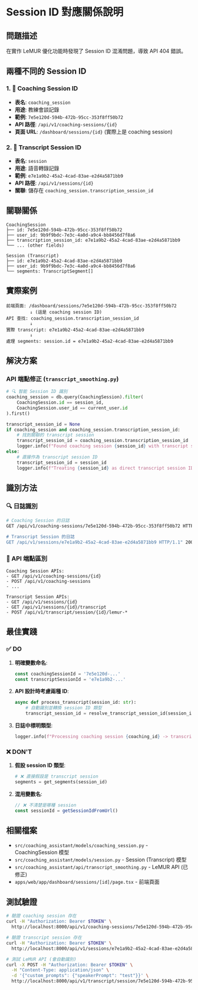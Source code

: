 # Session ID 對應關係說明

## 問題描述
在實作 LeMUR 優化功能時發現了 Session ID 混淆問題，導致 API 404 錯誤。

## 兩種不同的 Session ID

### 1. 🎯 Coaching Session ID
- **表名**: `coaching_session`
- **用途**: 教練會談記錄
- **範例**: `7e5e120d-594b-472b-95cc-353f8ff50b72`
- **API 路徑**: `/api/v1/coaching-sessions/{id}`
- **頁面 URL**: `/dashboard/sessions/{id}` (實際上是 coaching session)

### 2. 📝 Transcript Session ID  
- **表名**: `session`
- **用途**: 語音轉錄記錄
- **範例**: `e7e1a9b2-45a2-4cad-83ae-e2d4a5871bb9`
- **API 路徑**: `/api/v1/sessions/{id}`
- **關聯**: 儲存在 `coaching_session.transcription_session_id`

## 關聯關係

```
CoachingSession
├── id: 7e5e120d-594b-472b-95cc-353f8ff50b72
├── user_id: 9b9f9bdc-7e3c-4a0d-a9c4-bb8456d7f8a6
├── transcription_session_id: e7e1a9b2-45a2-4cad-83ae-e2d4a5871bb9
└── ... (other fields)

Session (Transcript)  
├── id: e7e1a9b2-45a2-4cad-83ae-e2d4a5871bb9
├── user_id: 9b9f9bdc-7e3c-4a0d-a9c4-bb8456d7f8a6
└── segments: TranscriptSegment[]
```

## 實際案例
```
前端頁面: /dashboard/sessions/7e5e120d-594b-472b-95cc-353f8ff50b72
         ↓ (這是 coaching session ID)
API 查找: coaching_session.transcription_session_id 
         ↓ 
實際 transcript: e7e1a9b2-45a2-4cad-83ae-e2d4a5871bb9
         ↓
處理 segments: session.id = e7e1a9b2-45a2-4cad-83ae-e2d4a5871bb9
```

## 解決方案

### API 端點修正 (`transcript_smoothing.py`)
```python
# 🔍 智能 Session ID 識別
coaching_session = db.query(CoachingSession).filter(
    CoachingSession.id == session_id,
    CoachingSession.user_id == current_user.id
).first()

transcript_session_id = None
if coaching_session and coaching_session.transcription_session_id:
    # 找到關聯的 transcript session
    transcript_session_id = coaching_session.transcription_session_id
    logger.info(f"Found coaching session {session_id} with transcript session {transcript_session_id}")
else:
    # 直接作為 transcript session ID
    transcript_session_id = session_id
    logger.info(f"Treating {session_id} as direct transcript session ID")
```

## 識別方法

### 🔍 日誌識別
```bash
# Coaching Session 的日誌
GET /api/v1/coaching-sessions/7e5e120d-594b-472b-95cc-353f8ff50b72 HTTP/1.1" 200 OK

# Transcript Session 的日誌  
GET /api/v1/sessions/e7e1a9b2-45a2-4cad-83ae-e2d4a5871bb9 HTTP/1.1" 200 OK
```

### 🎯 API 端點區別
```
Coaching Session APIs:
- GET /api/v1/coaching-sessions/{id}
- POST /api/v1/coaching-sessions
- ...

Transcript Session APIs:  
- GET /api/v1/sessions/{id}
- GET /api/v1/sessions/{id}/transcript
- POST /api/v1/transcript/session/{id}/lemur-*
```

## 最佳實踐

### ✅ DO
1. **明確變數命名**:
   ```javascript
   const coachingSessionId = '7e5e120d-...'
   const transcriptSessionId = 'e7e1a9b2-...'
   ```

2. **API 設計時考慮兩種 ID**:
   ```python
   async def process_transcript(session_id: str):
       # 自動識別並轉換 session ID 類型
       transcript_session_id = resolve_transcript_session_id(session_id)
   ```

3. **日誌中標明類型**:
   ```python
   logger.info(f"Processing coaching session {coaching_id} -> transcript session {transcript_id}")
   ```

### ❌ DON'T  
1. **假設 session ID 類型**:
   ```python
   # ❌ 直接假設是 transcript session
   segments = get_segments(session_id)
   ```

2. **混用變數名**:
   ```javascript  
   // ❌ 不清楚是哪種 session
   const sessionId = getSessionIdFromUrl()
   ```

## 相關檔案
- `src/coaching_assistant/models/coaching_session.py` - CoachingSession 模型
- `src/coaching_assistant/models/session.py` - Session (Transcript) 模型  
- `src/coaching_assistant/api/transcript_smoothing.py` - LeMUR API (已修正)
- `apps/web/app/dashboard/sessions/[id]/page.tsx` - 前端頁面

## 測試驗證
```bash
# 驗證 coaching session 存在
curl -H "Authorization: Bearer $TOKEN" \
  http://localhost:8000/api/v1/coaching-sessions/7e5e120d-594b-472b-95cc-353f8ff50b72

# 驗證 transcript session 存在  
curl -H "Authorization: Bearer $TOKEN" \
  http://localhost:8000/api/v1/sessions/e7e1a9b2-45a2-4cad-83ae-e2d4a5871bb9

# 測試 LeMUR API (會自動識別)
curl -X POST -H "Authorization: Bearer $TOKEN" \
  -H "Content-Type: application/json" \
  -d '{"custom_prompts": {"speakerPrompt": "test"}}' \
  http://localhost:8000/api/v1/transcript/session/7e5e120d-594b-472b-95cc-353f8ff50b72/lemur-speaker-identification
```